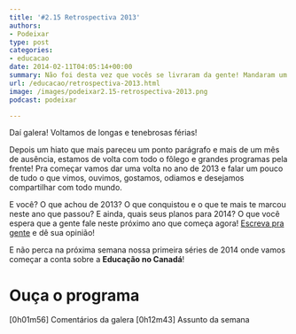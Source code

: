 ```yaml
---
title: '#2.15 Retrospectiva 2013'
authors:
- Podeixar
type: post
categories:
- educacao
date: 2014-02-11T04:05:14+00:00
summary: Não foi desta vez que vocês se livraram da gente! Mandaram um vortex polar, um ice quake e até a Pauline Marois mas ninguém conseguiu se livrar da gente! Mesmo depois de 3 metros de neve estamos aqui, provando que temos ainda muito o que falar neste primeiro programa de 2014!
url: /educacao/retrospectiva-2013.html
image: /images/podeixar2.15-retrospectiva-2013.png
podcast: podeixar

---
```

Daí galera! Voltamos de longas e tenebrosas férias!

Depois um hiato que mais pareceu um ponto parágrafo e mais de um mês de ausência, estamos de volta com todo o fôlego e grandes programas pela frente! Pra começar vamos dar uma volta no ano de 2013 e falar um pouco de tudo o que vimos, ouvimos, gostamos, odiamos e desejamos compartilhar com todo mundo.

E você? O que achou de 2013? O que conquistou e o que te mais te marcou neste ano que passou? E ainda, quais seus planos para 2014? O que você espera que a gente fale neste próximo ano que começa agora! [Escreva pra gente][1] e dê sua opinião!

E não perca na próxima semana nossa primeira séries de 2014 onde vamos começar a conta sobre a **Educação no Canadá**!

# Ouça o programa

[0h01m56] Comentários da galera
[0h12m43] Assunto da semana

 [1]: http://www.podeixar.com/contato/ "Contato"
